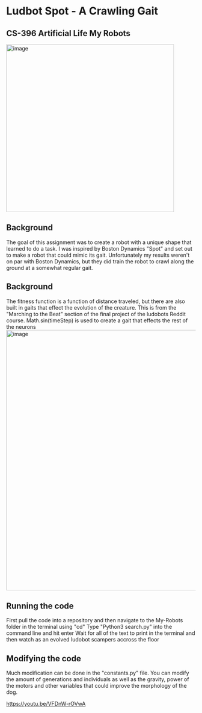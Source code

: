 # Ludbot Spot - A Crawling Gait
## CS-396 Artificial Life My Robots
<img width="446" alt="image" src="https://user-images.githubusercontent.com/58791683/217708483-50725982-06d4-4e9a-9fca-759fd732e8ae.png">

## Background
The goal of this assignment was to create a robot with a unique shape that learned to do a task. I was inspired by Boston Dynamics "Spot" and set out to make a robot that could mimic its gait. Unfortunately my results weren't on par with Boston Dynamics, but they did train the robot to crawl along the ground at a somewhat regular gait.

## Background
The fitness function is a function of distance traveled, but there are also built in gaits that effect the evolution of the creature. This is from the "Marching to the Beat" section of the final project of the ludobots Reddit course. Math.sin(timeStep) is used to create a gait that effects the rest of the neurons
<img width="693" alt="image" src="https://user-images.githubusercontent.com/58791683/217710495-8f96f5df-6686-4368-b403-bf7c67f9391b.png">

## Running the code
First pull the code into a repository and then navigate to the My-Robots folder in the terminal using "cd"
Type "Python3 search.py" into the command line and hit enter
Wait for all of the text to print in the terminal and then watch as an evolved ludobot scampers accross the floor

## Modifying the code
Much modification can be done in the "constants.py" file. You can modify the amount of generations and individuals as well as the gravity, power of the motors and other variables that could improve the morphology of the dog. 

https://youtu.be/VFDnW-rOVwA
